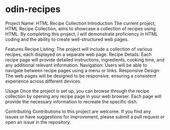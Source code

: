 # odin-recipes
Project Name: HTML Recipe Collection
Introduction
The current project, HTML Recipe Collection, aims to showcase a collection of recipes using HTML. By completing this project, I will demonstrate proficiency in HTML coding and the ability to create well-structured web pages.

Features
Recipe Listing: The project will include a collection of various recipes, each displayed on a separate web page.
Recipe Details: Each recipe page will provide detailed instructions, ingredients, cooking time, and any additional relevant information.
Navigation: Users will be able to navigate between recipe pages using a menu or links.
Responsive Design: The web pages will be designed to be responsive, ensuring a consistent experience across different devices.

Usage
Once the project is set up, you can browse through the recipe collection by opening any recipe page in your web browser. Each page will provide the necessary information to recreate the specific dish.

Contributing
Contributions to this project are welcome. If you find any issues or have suggestions for improvement, please submit a pull request or open an issue in the repository.